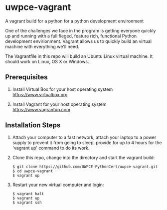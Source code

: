 # uwpce-vagrant
A vagrant build for a python for a python development environment

One of the challenges we face in the program is getting everyone quickly up and running with a full fleged, feature rich, functional Python development envirionment.  Vagrant allows us to quickly build an virtual machine with everything we'll need.

The Vagrantfile in this repo will build an Ubuntu Linux virtual machine.  It should work on Linux, OS X or Windows.

Prerequisites
-------------

1.  Install Virtual Box for your host operating system
   https://www.virtualbox.org

2.  Install Vagrant for your host operating system
   https://www.vagrantup.com

Installation Steps
------------------

1.  Attach your computer to a fast network, attach your laptop to a power supply to prevent it from going to sleep, provide for up to 4 hours for the 'vagrant up' command to do its work.

2.  Clone this repo, change into the directory and start the vagrant build:

    ```
    $ git clone https://github.com/UWPCE-PythonCert/uwpce-vagrant.git
    $ cd uwpce-vagrant
    $ vagrant up
    ```

3.  Restart your new virtual computer and login:

    ```
    $ vagrant halt
    $ vagrant up
    $ vagrant ssh
    ```
